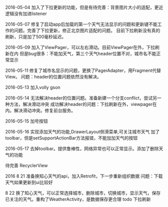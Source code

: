 2016-05-04
加入了下拉更新的功能，但是有待完善：背景图片大小的适配，更近逻辑没有加进listener

2016-05-07
修复了启动app后加载的第一个天气无法显示的问题和更新键不能工作的问题。完善了下拉更新，修正北京图片适配的问题。
目前下拉刷新没有真的刷新，只是加了500毫秒延迟。

2016-05-09
加入了ViewPager，可以左右滑动。目前ViewPager在外，下拉刷新在内
但是bug很多：不能加天气，第三个天气header位置不对，城市名不能正常显示

2016-05-11
修复了城市名显示的问题，更换了PagerAdapter，用Fragment代替View。
问题：header的位置问题依然没有解决。

2016-05-13
加入volly gson

2016-05-14
无法解决header的位置问题。准备新建一个分支conflict，尝试另一种方法，解决滑动冲突
成功解决header的问题：下拉刷新在外，viewpager在内。解决滑动冲突。修复前台服务。

2016-05-15
加号按钮

2016-05-16
实现添加天气的功能,DrawerLayout侧滑菜单,可关注城市天气
加了toolbar，但是setSupportActionBar方法报错，不能加加天气的按钮

2016-05-17
去掉toolbar。提供鲁棒性，网络异常也可以正常显示。添加了删除天气的功能

待完善
 RecyclerView

2016 8 21
准备换知心天气的api，加入Retrofit，下一步重新组织数据
问题：下载天气如果更新到ui比较好

8 22
换了知心天气，可以正常选择城市，删除城市，切换城市，显示天气，保存已关注的天气。重构了WeatherActivity，是数据保存更合理
todo 下拉刷新
